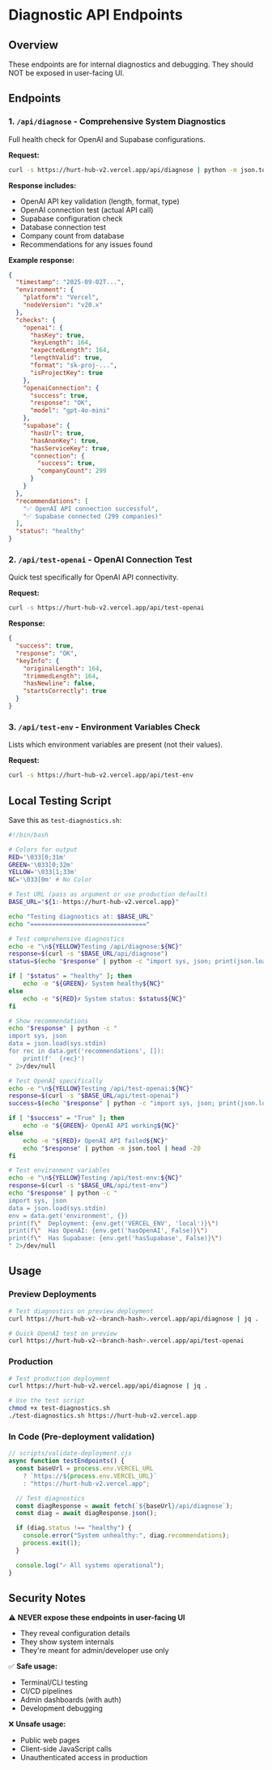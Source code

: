 # Diagnostic API Endpoints

## Overview

These endpoints are for internal diagnostics and debugging. They should NOT be exposed in user-facing UI.

## Endpoints

### 1. `/api/diagnose` - Comprehensive System Diagnostics

Full health check for OpenAI and Supabase configurations.

**Request:**

```bash
curl -s https://hurt-hub-v2.vercel.app/api/diagnose | python -m json.tool
```

**Response includes:**

- OpenAI API key validation (length, format, type)
- OpenAI connection test (actual API call)
- Supabase configuration check
- Database connection test
- Company count from database
- Recommendations for any issues found

**Example response:**

```json
{
  "timestamp": "2025-09-02T...",
  "environment": {
    "platform": "Vercel",
    "nodeVersion": "v20.x"
  },
  "checks": {
    "openai": {
      "hasKey": true,
      "keyLength": 164,
      "expectedLength": 164,
      "lengthValid": true,
      "format": "sk-proj-...",
      "isProjectKey": true
    },
    "openaiConnection": {
      "success": true,
      "response": "OK",
      "model": "gpt-4o-mini"
    },
    "supabase": {
      "hasUrl": true,
      "hasAnonKey": true,
      "hasServiceKey": true,
      "connection": {
        "success": true,
        "companyCount": 299
      }
    }
  },
  "recommendations": [
    "✅ OpenAI API connection successful",
    "✅ Supabase connected (299 companies)"
  ],
  "status": "healthy"
}
```

### 2. `/api/test-openai` - OpenAI Connection Test

Quick test specifically for OpenAI API connectivity.

**Request:**

```bash
curl -s https://hurt-hub-v2.vercel.app/api/test-openai
```

**Response:**

```json
{
  "success": true,
  "response": "OK",
  "keyInfo": {
    "originalLength": 164,
    "trimmedLength": 164,
    "hasNewline": false,
    "startsCorrectly": true
  }
}
```

### 3. `/api/test-env` - Environment Variables Check

Lists which environment variables are present (not their values).

**Request:**

```bash
curl -s https://hurt-hub-v2.vercel.app/api/test-env
```

## Local Testing Script

Save this as `test-diagnostics.sh`:

```bash
#!/bin/bash

# Colors for output
RED='\033[0;31m'
GREEN='\033[0;32m'
YELLOW='\033[1;33m'
NC='\033[0m' # No Color

# Test URL (pass as argument or use production default)
BASE_URL="${1:-https://hurt-hub-v2.vercel.app}"

echo "Testing diagnostics at: $BASE_URL"
echo "================================"

# Test comprehensive diagnostics
echo -e "\n${YELLOW}Testing /api/diagnose:${NC}"
response=$(curl -s "$BASE_URL/api/diagnose")
status=$(echo "$response" | python -c "import sys, json; print(json.load(sys.stdin).get('status', 'unknown'))" 2>/dev/null)

if [ "$status" = "healthy" ]; then
    echo -e "${GREEN}✓ System healthy${NC}"
else
    echo -e "${RED}✗ System status: $status${NC}"
fi

# Show recommendations
echo "$response" | python -c "
import sys, json
data = json.load(sys.stdin)
for rec in data.get('recommendations', []):
    print(f'  {rec}')
" 2>/dev/null

# Test OpenAI specifically
echo -e "\n${YELLOW}Testing /api/test-openai:${NC}"
response=$(curl -s "$BASE_URL/api/test-openai")
success=$(echo "$response" | python -c "import sys, json; print(json.load(sys.stdin).get('success', False))" 2>/dev/null)

if [ "$success" = "True" ]; then
    echo -e "${GREEN}✓ OpenAI API working${NC}"
else
    echo -e "${RED}✗ OpenAI API failed${NC}"
    echo "$response" | python -m json.tool | head -20
fi

# Test environment variables
echo -e "\n${YELLOW}Testing /api/test-env:${NC}"
response=$(curl -s "$BASE_URL/api/test-env")
echo "$response" | python -c "
import sys, json
data = json.load(sys.stdin)
env = data.get('environment', {})
print(f\"  Deployment: {env.get('VERCEL_ENV', 'local')}\")
print(f\"  Has OpenAI: {env.get('hasOpenAI', False)}\")
print(f\"  Has Supabase: {env.get('hasSupabase', False)}\")
" 2>/dev/null
```

## Usage

### Preview Deployments

```bash
# Test diagnostics on preview deployment
curl https://hurt-hub-v2-<branch-hash>.vercel.app/api/diagnose | jq .

# Quick OpenAI test on preview
curl https://hurt-hub-v2-<branch-hash>.vercel.app/api/test-openai
```

### Production

```bash
# Test production deployment
curl https://hurt-hub-v2.vercel.app/api/diagnose | jq .

# Use the test script
chmod +x test-diagnostics.sh
./test-diagnostics.sh https://hurt-hub-v2.vercel.app
```

### In Code (Pre-deployment validation)

```javascript
// scripts/validate-deployment.cjs
async function testEndpoints() {
  const baseUrl = process.env.VERCEL_URL 
    ? `https://${process.env.VERCEL_URL}`
    : "https://hurt-hub-v2.vercel.app";

  // Test diagnostics
  const diagResponse = await fetch(`${baseUrl}/api/diagnose`);
  const diag = await diagResponse.json();

  if (diag.status !== "healthy") {
    console.error("System unhealthy:", diag.recommendations);
    process.exit(1);
  }

  console.log("✓ All systems operational");
}
```

## Security Notes

⚠️ **NEVER expose these endpoints in user-facing UI**

- They reveal configuration details
- They show system internals
- They're meant for admin/developer use only

✅ **Safe usage:**

- Terminal/CLI testing
- CI/CD pipelines
- Admin dashboards (with auth)
- Development debugging

❌ **Unsafe usage:**

- Public web pages
- Client-side JavaScript calls
- Unauthenticated access in production
